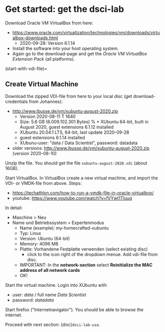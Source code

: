 # Get started: get the dsci-lab

Download Oracle VM VirtualBox from here:
* <https://www.oracle.com/virtualization/technologies/vm/downloads/virtualbox-downloads.html>
   * 2020-09-28: Version 6.1.14
* Install the software into your host operating system.
* Again go to the download-page and get the *Oracle VM VirtualBox Extension Pack* (all platforms).

(start-with-vdi-file)=
## Create Virtual Machine

Download the zipped VDI-file from here to your local disc  (get download-credentials from Johannes):
  * <http://www.jbusse.de/vm/xubuntu-august-2020.zip>
     * Version 2020-08-11 T 1640
     * Size: 5.6 GB (6.009.102.301 Bytes)
%     * XUbuntu 64-bit, built in August 2020, guest extensions 6.1.12 installed
     * XUbuntu 20.04.1 LTS, 64-bit, last update 2020-09-28
     * guest extensions 6.1.14 installed
	 * XUbunu-user: "data / Data Scientist", password: datadata
  * older versions:
        http://www.jbusse.de/vm/xubuntu-august-2020.zip (version 2020-08-10)

Unzip the file. You should get the file `xubuntu-august-2020.vdi` (about 16GB). 

Start VirtualBox. In VirtualBox create a new virtual machine, and import the VDI- or VMDK-file from above. Steps:

* <https://techathlon.com/how-to-run-a-vmdk-file-in-oracle-virtualbox/>
* youtube: <https://www.youtube.com/watch?v=fVYwt1Tluug>

In detail: 

* Maschine > Neu
* Name und Betriebssystem > Expertenmodus
  * Name (example): my-homecrafted-xubuntu
  * Typ: Linux
  * Version: Ubuntu (64-bit)
  * Memory: 4096 MB
  * Platte: Vorhandene Festplatte verwenden (select existing disc)
    * click to the icon right of the dropdown menue. Add vdi-file from disc.
  * IMPORTANT: In the __network-section__ select __Reinitialize the MAC address of all network cards__
  * OK!

Start the virtual machine. Login into XUbuntu with 
* user: *data* / full name *Data Scientist*
* password: *datadata*

Start firefox ("Internetnavigator"). You should be able to browse the internet.

Proceed with next section: {doc}`dsci-lab-use`.








